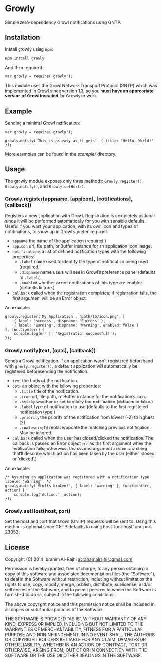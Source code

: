 Growly
======

Simple zero-dependency Growl notifications using GNTP.

Installation
------------

Install growly using `npm`:

    npm install growly

And then require it:

    var growly = require('growly');

This module uses the Growl Network Transport Protocol (GNTP) which was implemented in Growl since version 1.3, so you **must have an appropriate version of Growl installed** for Growly to work.

Example
-------

Sending a minimal Growl notification:

    var growly = require('growly');

    growly.notify('This is as easy as it gets', { title: 'Hello, World!' });

More examples can be found in the *example/* directory.

Usage
-----

The growly module exposes only three methods: `Growly.register()`, `Growly.notify()`, and `Growly.setHost()`.

### Growly.register(appname, \[appicon\], \[notifications\], \[callback\])

Registers a new application with Growl. Registration is completely optional since it will be performed automatically for you with sensible defaults. Useful if you want your application, with its own icon and types of notifications, to show up in Growl’s prefence panel.

-   `appname` the name of the application (required.)
-   `appicon` url, file path, or Buffer instance for an application icon image.
-   `notifications` a list of defined notification types with the following properties:
    -   `.label` name used to identify the type of notification being used (required.)
    -   `.dispname` name users will see in Growl’s preference panel (defaults to `.label`.)
    -   `.enabled` whether or not notifications of this type are enabled (defaults to true.)
-   `callback` called when the registration completes; if registration fails, the first argument will be an Error object.

An example:

    growly.register('My Application', 'path/to/icon.png', [
        { label: 'success', dispname: 'Success' },
        { label: 'warning', dispname: 'Warning', enabled: false }
    ], function(err) {
        console.log(err || 'Registration successful!');
    });

### Growly.notify(text, \[opts\], \[callback\])

Sends a Growl notification. If an application wasn’t registered beforehand with `growly.register()`, a default application will automatically be registered beforesending the notification.

-   `text` the body of the notification.
-   `opts` an object with the following properties:
    -   `.title` title of the notification.
    -   `.icon` url, file path, or Buffer instance for the notification’s icon.
    -   `.sticky` whether or not to sticky the notification (defaults to false.)
    -   `.label` type of notification to use (defaults to the first registered notification type.)
    -   `.priority` the priority of the notification from lowest (-2) to highest (2).
    -   `.coalescingId` replace/update the matching previous notification. May be ignored.
-   `callback` called when the user has closed/clicked the notification. The callback is passed an Error object `err` as the first argument when the notification fails; otherwise, the second argument `action` is a string that’ll describe which action has been taken by the user (either ‘closed’ or ‘clicked’.)

An example:

    /* Assuming an application was registered with a notification type labeled 'warning'. */
    growly.notify('Stuffs broken!', { label: 'warning' }, function(err, action) {
        console.log('Action:', action);
    });

### Growly.setHost(host, port)

Set the host and port that Growl (GNTP) requests will be sent to. Using this method is optional since GNTP defaults to using host ‘localhost’ and port 23053.

License
-------

Copyright (C) 2014 Ibrahim Al-Rajhi <a href="mailto:abrahamalrajhi@gmail.com" class="email">abrahamalrajhi@gmail.com</a>

Permission is hereby granted, free of charge, to any person obtaining a copy of this software and associated documentation files (the “Software”), to deal in the Software without restriction, including without limitation the rights to use, copy, modify, merge, publish, distribute, sublicense, and/or sell copies of the Software, and to permit persons to whom the Software is furnished to do so, subject to the following conditions:

The above copyright notice and this permission notice shall be included in all copies or substantial portions of the Software.

THE SOFTWARE IS PROVIDED “AS IS”, WITHOUT WARRANTY OF ANY KIND, EXPRESS OR IMPLIED, INCLUDING BUT NOT LIMITED TO THE WARRANTIES OF MERCHANTABILITY, FITNESS FOR A PARTICULAR PURPOSE AND NONINFRINGEMENT. IN NO EVENT SHALL THE AUTHORS OR COPYRIGHT HOLDERS BE LIABLE FOR ANY CLAIM, DAMAGES OR OTHER LIABILITY, WHETHER IN AN ACTION OF CONTRACT, TORT OR OTHERWISE, ARISING FROM, OUT OF OR IN CONNECTION WITH THE SOFTWARE OR THE USE OR OTHER DEALINGS IN THE SOFTWARE.
